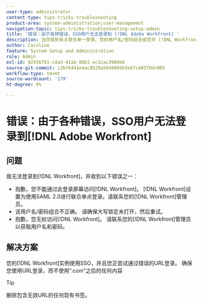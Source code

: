 ```yaml
---
user-type: administrator
content-type: tips-tricks-troubleshooting
product-area: system-administration;user-management
navigation-topic: tips-tricks-troubleshooting-setup-admin
title: '错误：由于各种错误，SSO用户无法登录到 [!DNL Adobe Workfront] '
description: 当您收到有关联合单一登录、您的用户名/密码组合或您对 [!DNL Workfront], the problem might be that your [!DNL Workfront] 实例的访问使用SSO的登录错误时，您将尝试使用错误的URL登录。 确保您使用URL登录，而不使用“.com”之后的任何内容。
author: Caroline
feature: System Setup and Administration
role: Admin
exl-id: 92936761-cda3-41ab-88b1-ec1cac3900d4
source-git-commit: c2bf6441e4ac8520a56d4005b3e87c48370dc065
workflow-type: tm+mt
source-wordcount: '179'
ht-degree: 0%

---
```


# 错误：由于各种错误，SSO用户无法登录到[!DNL Adobe Workfront]

## 问题

我无法登录到[!DNL Workfront]，并收到以下错误之一：

* 抱歉，您不能通过此登录屏幕访问[!DNL Workfront]。 [!DNL Workfront]设置为使用SAML 2.0进行联合单点登录。请联系您的[!DNL Workfront]管理员。
* 该用户名/密码组合不正确。 请确保大写锁定未打开，然后重试。
* 抱歉，您无权访问[!DNL Workfront]。 请联系您的[!DNL Workfront]管理员以获取用户名和密码。

## 解决方案

您的[!DNL Workfront]实例使用SSO，并且您正尝试通过错误的URL登录。 确保您使用URL登录，而不使用“.com”之后的任何内容

>[!TIP]
>
>删除包含无效URL的任何现有书签。
